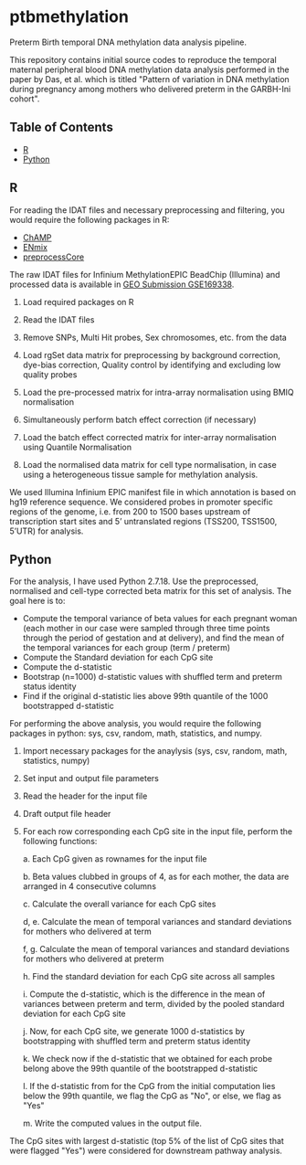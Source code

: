 # ptbmethylation
Preterm Birth temporal DNA methylation data analysis pipeline.

This repository contains initial source codes to reproduce the temporal maternal peripheral blood DNA methylation data analysis performed in the paper by Das, et al. which is titled "Pattern of variation in DNA methylation during pregnancy among mothers who delivered preterm in the GARBH-Ini cohort".

## Table of Contents

* [R](https://www.r-project.org/)
* [Python](https://www.pitt.edu/~naraehan/python2/)

## R

For reading the IDAT files and necessary preprocessing and filtering, you would require the following packages in R:

* [ChAMP](https://www.bioconductor.org/packages/release/bioc/vignettes/ChAMP/inst/doc/ChAMP.html)
* [ENmix](https://www.bioconductor.org/packages/release/bioc/vignettes/ENmix/inst/doc/ENmix.pdf)
* [preprocessCore](https://bioconductor.riken.jp/packages/3.8/bioc/manuals/preprocessCore/man/preprocessCore.pdf)

The raw IDAT files for Infinium MethylationEPIC BeadChip (Illumina) and processed data is available in [GEO Submission GSE169338](https://www.ncbi.nlm.nih.gov/geo/query/acc.cgi?acc=GSE169338).

1. Load required packages on R

2. Read the IDAT files 
3. Remove SNPs, Multi Hit probes, Sex chromosomes, etc. from the data
4. Load rgSet data matrix for preprocessing by background correction, dye-bias correction, Quality control by identifying and excluding low quality probes
5. Load the pre-processed matrix for intra-array normalisation using BMIQ normalisation
6. Simultaneously perform batch effect correction (if necessary)
7. Load the batch effect corrected matrix for inter-array normalisation using Quantile Normalisation
8. Load the normalised data matrix for cell type normalisation, in case using a heterogeneous tissue sample for methylation analysis.

We used Illumina Infinium EPIC manifest file in which annotation is based on hg19 reference sequence. We considered probes in promoter specific regions of the genome, i.e. from 200 to 1500 bases upstream of transcription start sites and 5’ untranslated regions (TSS200, TSS1500, 5’UTR) for analysis.

## Python

For the analysis, I have used Python 2.7.18. Use the preprocessed, normalised and cell-type corrected beta matrix for this set of analysis. The goal here is to:

* Compute the temporal variance of beta values for each pregnant woman (each mother in our case were sampled through three time points through the period of gestation and at delivery), and find the mean of the temporal variances for each group (term / preterm)
* Compute the Standard deviation for each CpG site
* Compute the d-statistic
* Bootstrap (n=1000) d-statistic values with shuffled term and preterm status identity
* Find if the original d-statistic lies above 99th quantile of the 1000 bootstrapped d-statistic 

For performing the above analysis, you would require the following packages in python: sys, csv, random, math, statistics, and numpy.

1. Import necessary packages for the anaylysis (sys, csv, random, math, statistics, numpy)

2. Set input and output file parameters

3. Read the header for the input file

4. Draft output file header

5. For each row corresponding each CpG site in the input file, perform the following functions:

   a. Each CpG given as rownames for the input file

   b. Beta values clubbed in groups of 4, as for each mother, the data are arranged in 4 consecutive columns

   c. Calculate the overall variance for each CpG sites

   d, e. Calculate the mean of temporal variances and standard deviations for mothers who delivered at term

   f, g. Calculate the mean of temporal variances and standard deviations for mothers who delivered at preterm

   h. Find the standard deviation for each CpG site across all samples

   i. Compute the d-statistic, which is the difference in the mean of variances between preterm and term, divided by the pooled standard deviation for each CpG site

   j. Now, for each CpG site, we generate 1000 d-statistics by bootstrapping with shuffled term and preterm status identity

   k. We check now if the d-statistic that we obtained for each probe belong above the 99th quantile of the bootstrapped d-statistic

   l. If the d-statistic from for the CpG from the initial computation lies below the 99th quantile, we flag the CpG as "No", or else, we flag as "Yes"

   m. Write the computed values in the output file.

The CpG sites with largest d-statistic (top 5% of the list of CpG sites that were flagged  "Yes") were considered for downstream pathway analysis.